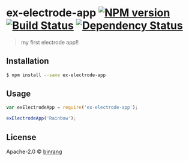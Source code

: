 # ex-electrode-app [![NPM version][npm-image]][npm-url] [![Build Status][travis-image]][travis-url] [![Dependency Status][daviddm-image]][daviddm-url]
> my first electrode app!!

## Installation

```sh
$ npm install --save ex-electrode-app
```

## Usage

```js
var exElectrodeApp = require('ex-electrode-app');

exElectrodeApp('Rainbow');
```
## License

Apache-2.0 © [binrang]()


[npm-image]: https://badge.fury.io/js/ex-electrode-app.svg
[npm-url]: https://npmjs.org/package/ex-electrode-app
[travis-image]: https://travis-ci.org/mukja44/ex-electrode-app.svg?branch=master
[travis-url]: https://travis-ci.org/mukja44/ex-electrode-app
[daviddm-image]: https://david-dm.org/mukja44/ex-electrode-app.svg?theme=shields.io
[daviddm-url]: https://david-dm.org/mukja44/ex-electrode-app
